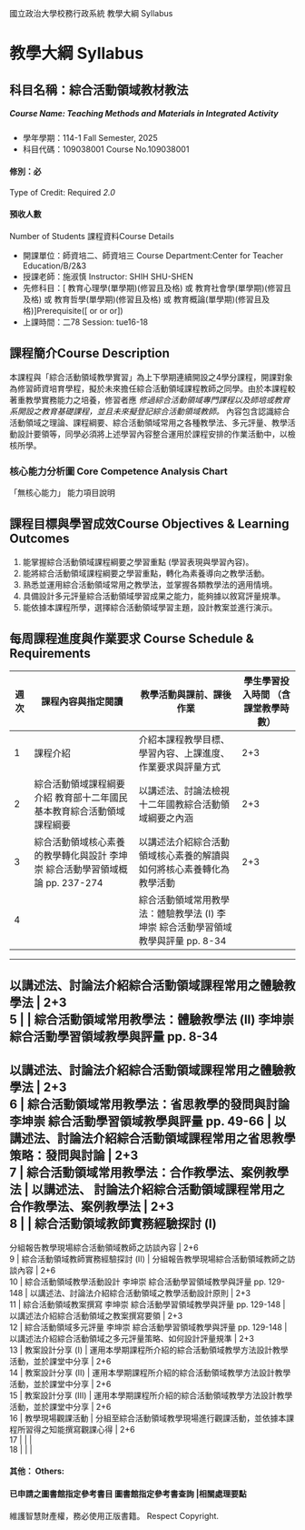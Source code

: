 國立政治大學校務行政系統 教學大綱 Syllabus
# 教學大綱 Syllabus
##  科目名稱：綜合活動領域教材教法
#####  Course Name: Teaching Methods and Materials in Integrated Activity
  * 學年學期：114-1 Fall Semester, 2025 
  * 科目代碼：109038001 Course No.109038001
#### 修別：必
Type of Credit: Required 
_2.0_
#### 預收人數
Number of Students
課程資料Course Details
  * 開課單位：師資培二、師資培三 Course Department:Center for Teacher Education/B/2&3 
  * 授課老師：施淑慎 Instructor: SHIH SHU-SHEN 
  * 先修科目：[ 教育心理學(單學期)(修習且及格) 或 教育社會學(單學期)(修習且及格) 或 教育哲學(單學期)(修習且及格) 或 教育概論(單學期)(修習且及格)]Prerequisite([ or or or])
  * 上課時間：二78 Session: tue16-18
##  課程簡介Course Description
本課程與「綜合活動領域教學實習」為上下學期連續開設之4學分課程，開課對象為修習師資培育學程，擬於未來擔任綜合活動領域課程教師之同學。由於本課程較著重教學實務能力之培養，修習者應 _修過綜合活動領域專門課程以及師培或教育系開設之教育基礎課程，並且未來擬登記綜合活動領域教師。_ 內容包含認識綜合活動領域之理論、課程綱要、綜合活動領域常用之各種教學法、多元評量、教學活動設計要領等，同學必須將上述學習內容整合運用於課程安排的作業活動中，以檢核所學。
###  核心能力分析圖 Core Competence Analysis Chart
「無核心能力」 
能力項目說明
##  課程目標與學習成效Course Objectives & Learning Outcomes 
1. 能掌握綜合活動領域課程綱要之學習重點 (學習表現與學習內容)。
2. 能將綜合活動領域課程綱要之學習重點，轉化為素養導向之教學活動。
3. 熟悉並運用綜合活動領域常用之教學法，並掌握各類教學法的適用情境。
4. 具備設計多元評量綜合活動領域學習成果之能力，能夠據以敘寫評量規準。
5. 能依據本課程所學，選擇綜合活動領域學習主題，設計教案並進行演示。
##  每周課程進度與作業要求 Course Schedule & Requirements
週次 |  課程內容與指定閱讀 |  教學活動與課前、課後作業 |  學生學習投入時間 （含課堂教學時數）  
---|---|---|---  
1 |  課程介紹 |  介紹本課程教學目標、學習內容、上課進度、作業要求與評量方式 |  2+3  
2 |  綜合活動領域課程綱要介紹 教育部十二年國民基本教育綜合活動領域課程綱要 |  以講述法、討論法檢視十二年國教綜合活動領域綱要之內涵 |  2+3  
3 |  綜合活動領域核心素養的教學轉化與設計 李坤崇 綜合活動學習領域概論 pp. 237-274 | 以講述法介紹綜合活動領域核心素養的解讀與如何將核心素養轉化為教學活動 | 2+3  
4 |  |  綜合活動領域常用教學法：體驗教學法 (I) 李坤崇 綜合活動學習領域教學與評量 pp. 8-34  
---  
以講述法、討論法介紹綜合活動領域課程常用之體驗教學法 | 2+3  
5 |  |  綜合活動領域常用教學法：體驗教學法 (II) 李坤崇 綜合活動學習領域教學與評量 pp. 8-34  
---  
以講述法、討論法介紹綜合活動領域課程常用之體驗教學法 | 2+3  
6 |  綜合活動領域常用教學法：省思教學的發問與討論 李坤崇 綜合活動學習領域教學與評量 pp. 49-66 | 以講述法、討論法介紹綜合活動領域課程常用之省思教學策略：發問與討論 | 2+3  
7 | 綜合活動領域常用教學法：合作教學法、案例教學法 | 以講述法、 討論法介紹綜合活動領域課程常用之合作教學法、案例教學法 | 2+3  
8 |  |  綜合活動領域教師實務經驗探討 (I)  
---  
分組報告教學現場綜合活動領域教師之訪談內容 | 2+6  
9 |  綜合活動領域教師實務經驗探討 (II) |  分組報告教學現場綜合活動領域教師之訪談內容 |  2+6  
10 |  綜合活動領域教學活動設計 李坤崇 綜合活動學習領域教學與評量 pp. 129-148 | 以講述法、討論法介紹綜合活動領域之教學活動設計原則 | 2+3  
11 |  綜合活動領域教案撰寫 李坤崇 綜合活動學習領域教學與評量 pp. 129-148 | 以講述法介紹綜合活動領域之教案撰寫要領 | 2+3  
12 |  綜合活動領域多元評量 李坤崇 綜合活動學習領域教學與評量 pp. 129-148 | 以講述法介紹綜合活動領域之多元評量策略、如何設計評量規準 | 2+3  
13 | 教案設計分享 (I) | 運用本學期課程所介紹的綜合活動領域教學方法設計教學活動，並於課堂中分享 | 2+6  
14 |  教案設計分享 (II) |  運用本學期課程所介紹的綜合活動領域教學方法設計教學活動，並於課堂中分享 |  2+6  
15 |  教案設計分享 (III) |  運用本學期課程所介紹的綜合活動領域教學方法設計教學活動，並於課堂中分享 |  2+6  
16 | 教學現場觀課活動 | 分組至綜合活動領域教學現場進行觀課活動，並依據本課程所習得之知能撰寫觀課心得 | 2+6  
17 |  |  |   
18 |  |  |   
####  其他： Others:
####  已申請之圖書館指定參考書目  圖書館指定參考書查詢 |相關處理要點
維護智慧財產權，務必使用正版書籍。 Respect Copyright.